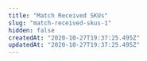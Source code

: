 ```yaml
---
title: "Match Received SKUs"
slug: "match-received-skus-1"
hidden: false
createdAt: "2020-10-27T19:37:25.495Z"
updatedAt: "2020-10-27T19:37:25.495Z"
---
```

